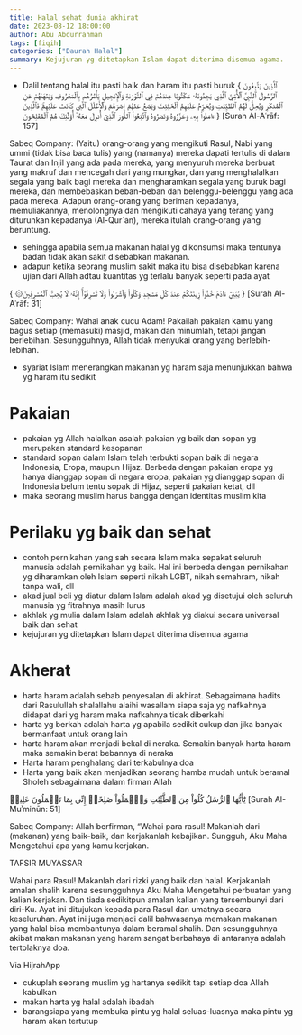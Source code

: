 ```yaml
---
title: Halal sehat dunia akhirat 
date: 2023-08-12 18:00:00
author: Abu Abdurrahman 
tags: [fiqih]
categories: ["Daurah Halal"]
summary: Kejujuran yg ditetapkan Islam dapat diterima disemua agama.
---
```


- Dalil tentang halal itu pasti baik dan haram itu pasti buruk
{ ٱلَّذِينَ يَتَّبِعُونَ ٱلرَّسُولَ ٱلنَّبِيَّ ٱلۡأُمِّيَّ ٱلَّذِي يَجِدُونَهُۥ مَكۡتُوبًا عِندَهُمۡ فِي ٱلتَّوۡرَىٰةِ وَٱلۡإِنجِيلِ يَأۡمُرُهُم بِٱلۡمَعۡرُوفِ وَيَنۡهَىٰهُمۡ عَنِ ٱلۡمُنكَرِ وَيُحِلُّ لَهُمُ ٱلطَّيِّبَٰتِ وَيُحَرِّمُ عَلَيۡهِمُ ٱلۡخَبَٰٓئِثَ وَيَضَعُ عَنۡهُمۡ إِصۡرَهُمۡ وَٱلۡأَغۡلَٰلَ ٱلَّتِي كَانَتۡ عَلَيۡهِمۡۚ فَٱلَّذِينَ ءَامَنُواْ بِهِۦ وَعَزَّرُوهُ وَنَصَرُوهُ وَٱتَّبَعُواْ ٱلنُّورَ ٱلَّذِيٓ أُنزِلَ مَعَهُۥٓ أُوْلَٰٓئِكَ هُمُ ٱلۡمُفۡلِحُونَ }
[Surah Al-Aʿrāf: 157]

Sabeq Company:
(Yaitu) orang-orang yang mengikuti Rasul, Nabi yang ummi (tidak bisa baca tulis) yang (namanya) mereka dapati tertulis di dalam Taurat dan Injil yang ada pada mereka, yang menyuruh mereka berbuat yang makruf dan mencegah dari yang mungkar, dan yang menghalalkan segala yang baik bagi mereka dan mengharamkan segala yang buruk bagi mereka, dan membebaskan beban-beban dan belenggu-belenggu yang ada pada mereka.  Adapun orang-orang yang beriman kepadanya, memuliakannya, menolongnya dan mengikuti cahaya yang terang yang diturunkan kepadanya (Al-Qur`ān), mereka itulah orang-orang yang beruntung.

- sehingga apabila semua makanan halal yg dikonsumsi maka tentunya badan tidak akan sakit disebabkan makanan.
- adapun ketika seorang muslim sakit maka itu bisa disebabkan karena ujian dari Allah adtau kuantitas yg terlalu banyak seperti pada ayat

{ ۞يَٰبَنِيٓ ءَادَمَ خُذُواْ زِينَتَكُمۡ عِندَ كُلِّ مَسۡجِدٖ وَكُلُواْ وَٱشۡرَبُواْ وَلَا تُسۡرِفُوٓاْۚ إِنَّهُۥ لَا يُحِبُّ ٱلۡمُسۡرِفِينَ }
[Surah Al-Aʿrāf: 31]

Sabeq Company:
Wahai anak cucu Adam! Pakailah pakaian kamu yang bagus setiap (memasuki) masjid, makan dan minumlah, tetapi jangan berlebihan. Sesungguhnya, Allah tidak menyukai orang yang berlebih-lebihan.

- syariat Islam menerangkan makanan yg haram saja menunjukkan bahwa yg haram itu sedikit 

# Pakaian

- pakaian yg Allah halalkan asalah pakaian yg baik dan sopan yg merupakan standard kesopanan
- standard sopan dalam Islam telah terbukti sopan baik di negara Indonesia, Eropa, maupun Hijaz. Berbeda dengan pakaian eropa yg hanya dianggap sopan di negara eropa, pakaian yg dianggap sopan di Indonesia belum tentu sopak di Hijaz, seperti pakaian ketat, dll
- maka seorang muslim harus bangga dengan identitas muslim kita

# Perilaku yg baik dan sehat

- contoh pernikahan yang sah secara Islam maka sepakat seluruh manusia adalah pernikahan yg baik. Hal ini berbeda dengan pernikahan yg diharamkan oleh Islam seperti nikah LGBT, nikah semahram, nikah tanpa wali, dll
- akad jual beli yg diatur dalam Islam adalah akad yg disetujui oleh seluruh manusia yg fitrahnya masih lurus
- akhlak yg mulia dalam Islam adalah akhlak yg diakui secara universal baik dan sehat
- kejujuran yg ditetapkan Islam dapat diterima disemua agama

# Akherat

- harta haram adalah sebab penyesalan di akhirat. Sebagaimana hadits dari Rasulullah shalallahu alaihi wasallam siapa saja yg nafkahnya didapat dari yg haram maka nafkahnya tidak diberkahi
- harta yg berkah adalah harta yg apabila sedikit cukup dan jika banyak bermanfaat untuk orang lain
- harta haram akan menjadi bekal di neraka. Semakin banyak harta haram maka semakin berat bebannya di neraka
- Harta haram penghalang dari terkabulnya doa
- Harta yang baik akan menjadikan seorang hamba mudah untuk beramal Sholeh sebagaimana dalam firman Allah

يَٰٓأَيُّهَا ٱلرُّسُلُ كُلُواْ مِنَ ٱلطَّيِّبَٰتِ وَٱعۡمَلُواْ صَٰلِحًاۖ إِنِّي بِمَا تَعۡمَلُونَ عَلِيمٞ
[Surah Al-Muʾminūn: 51]

Sabeq Company:
Allah berfirman, “Wahai para rasul! Makanlah dari (makanan) yang baik-baik, dan kerjakanlah kebajikan. Sungguh, Aku Maha Mengetahui apa yang kamu kerjakan.

TAFSIR MUYASSAR

Wahai para Rasul! Makanlah dari rizki yang baik dan halal. Kerjakanlah amalan shalih karena sesungguhnya Aku Maha Mengetahui perbuatan yang kalian kerjakan. Dan tiada sedikitpun amalan kalian yang tersembunyi dari diri-Ku. Ayat ini ditujukan kepada para Rasul dan umatnya secara keseluruhan. Ayat ini juga menjadi dalil bahwasanya memakan makanan yang halal bisa membantunya dalam beramal shalih. Dan sesungguhnya akibat makan makanan yang haram sangat berbahaya di antaranya adalah tertolaknya doa.

Via HijrahApp

- cukuplah seorang muslim yg hartanya sedikit tapi setiap doa Allah kabulkan
- makan harta yg halal adalah ibadah
- barangsiapa yang membuka pintu yg halal seluas-luasnya maka pintu yg haram akan tertutup 
